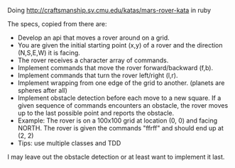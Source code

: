 Doing http://craftsmanship.sv.cmu.edu/katas/mars-rover-kata in ruby

The specs, copied from there are:
* Develop an api that moves a rover around on a grid.
* You are given the initial starting point (x,y) of a rover and the direction (N,S,E,W) it is facing.
* The rover receives a character array of commands.
* Implement commands that move the rover forward/backward (f,b).
* Implement commands that turn the rover left/right (l,r).
* Implement wrapping from one edge of the grid to another. (planets are spheres after all)
* Implement obstacle detection before each move to a new square. If a given sequence of commands encounters an obstacle, the rover moves up to the last possible point and reports the obstacle.
* Example: The rover is on a 100x100 grid at location (0, 0) and facing NORTH. The rover is given the commands "ffrff" and should end up at (2, 2)
* Tips: use multiple classes and TDD

I may leave out the obstacle detection or at least want to implement it last.
